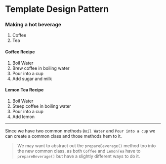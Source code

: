 # Template Design Pattern

### Making a hot beverage 
1. Coffee
2. Tea

#### Coffee Recipe
1. Boil Water
2. Brew coffee in boiling water
3. Pour into a cup
4. Add sugar and milk

#### Lemon Tea Recipe
1. Boil Water
2. Steep coffee in boiling water
3. Pour into a cup
4. Add lemon

----

Since we have two common methods `Boil Water` and `Pour into a cup` we can create a common class and those methods hem to it.
> We may want to abstract out the `prepareBeverage()` method too into the new common class, as both `Coffee` and `LemonTea` have to `prepareBeverage()` but have a slightly different ways to do it.
 

 
